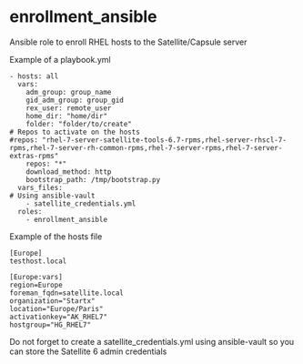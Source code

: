 # enrollment_ansible
Ansible role to enroll RHEL hosts to the Satellite/Capsule server


Example of a playbook.yml


```
- hosts: all
  vars:
    adm_group: group_name
    gid_adm_group: group_gid
    rex_user: remote_user
    home_dir: "home/dir"
    folder: "folder/to/create"
# Repos to activate on the hosts
#repos: "rhel-7-server-satellite-tools-6.7-rpms,rhel-server-rhscl-7-rpms,rhel-7-server-rh-common-rpms,rhel-7-server-rpms,rhel-7-server-extras-rpms"
    repos: "*"
    download_method: http
    bootstrap_path: /tmp/bootstrap.py
  vars_files:
# Using ansible-vault
    - satellite_credentials.yml
  roles:
    - enrollment_ansible
```


Example of the hosts file

```
[Europe]
testhost.local

[Europe:vars]
region=Europe
foreman_fqdn=satellite.local
organization="Startx"
location="Europe/Paris"
activationkey="AK_RHEL7"
hostgroup="HG_RHEL7"
```


Do not forget to create a satellite_credentials.yml using ansible-vault so you can store the Satellite 6 admin credentials
